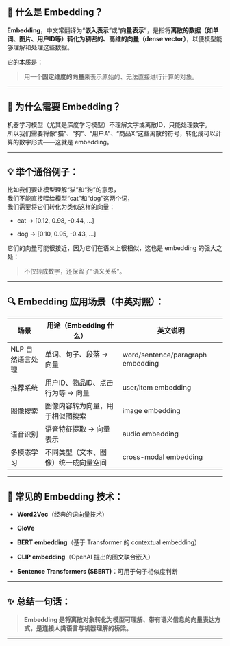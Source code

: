 
## 📌 什么是 Embedding？

**Embedding**，中文常翻译为“**嵌入表示**”或“**向量表示**”，是指将**离散的数据（如单词、图片、用户ID等）转化为稠密的、高维的向量（dense vector）**，以便模型能够理解和处理这些数据。

它的本质是：

> 用一个**固定维度的向量**来表示原始的、无法直接进行计算的对象。

---

## 🧠 为什么需要 Embedding？

机器学习模型（尤其是深度学习模型）不理解文字或离散ID，只能处理数字。  
所以我们需要将像“猫”、“狗”、“用户A”、“商品X”这些离散的符号，转化成可以计算的数字形式——这就是 embedding。

---

## 💡 举个通俗例子：

比如我们要让模型理解“猫”和“狗”的意思，  
我们不能直接喂给模型“cat”和“dog”这两个词，  
我们需要将它们转化为类似这样的向量：

- cat → [0.12, 0.98, -0.44, …]
    
- dog → [0.10, 0.95, -0.43, …]
    

它们的向量可能很接近，因为它们在语义上很相似，这也是 embedding 的强大之处：

> 不仅转成数字，还保留了“语义关系”。

---

## 🔍 Embedding 应用场景（中英对照）：

|场景|用途（Embedding 什么）|英文说明|
|---|---|---|
|NLP 自然语言处理|单词、句子、段落 → 向量|word/sentence/paragraph embedding|
|推荐系统|用户ID、物品ID、点击行为等 → 向量|user/item embedding|
|图像搜索|图像内容转为向量，用于相似图搜索|image embedding|
|语音识别|语音特征提取 → 向量表示|audio embedding|
|多模态学习|不同类型（文本、图像）统一成向量空间|cross-modal embedding|

---

## 🔧 常见的 Embedding 技术：

- **Word2Vec**（经典的词向量技术）
    
- **GloVe**
    
- **BERT embedding**（基于 Transformer 的 contextual embedding）
    
- **CLIP embedding**（OpenAI 提出的图文联合嵌入）
    
- **Sentence Transformers (SBERT)**：可用于句子相似度判断
    

---

## ✨ 总结一句话：

> **Embedding 是将离散对象转化为模型可理解、带有语义信息的向量表达方式，是连接人类语言与机器理解的桥梁。**

---
